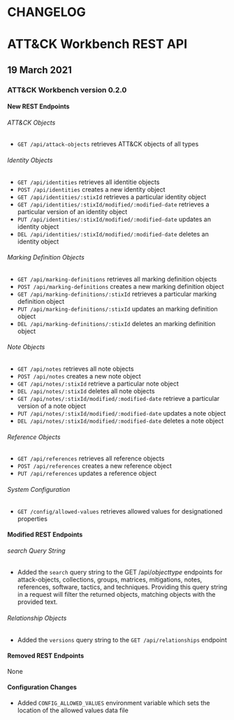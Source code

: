 # CHANGELOG

# ATT&CK Workbench REST API

## 19 March 2021
### ATT&CK Workbench version 0.2.0

#### New REST Endpoints

###### ATT&CK Objects

- `GET /api/attack-objects` retrieves ATT&CK objects of all types

###### Identity Objects

- `GET /api/identities` retrieves all identitie objects
- `POST /api/identities` creates a new identity object
- `GET /api/identities/:stixId` retrieves a particular identity object
- `GET /api/identities/:stixId/modified/:modified-date` retrieves a particular version of an identity object
- `PUT /api/identities/:stixId/modified/:modified-date` updates an identity object
- `DEL /api/identities/:stixId/modified/:modified-date` deletes an identity object

###### Marking Definition Objects

- `GET /api/marking-definitions` retrieves all marking definition objects
- `POST /api/marking-definitions` creates a new marking definition object
- `GET /api/marking-definitions/:stixId` retrieves a particular marking definition object
- `PUT /api/marking-definitions/:stixId` updates an marking definition object
- `DEL /api/marking-definitions/:stixId` deletes an marking definition object

###### Note Objects

- `GET /api/notes` retrieves all note objects
- `POST /api/notes` creates a new note object
- `GET /api/notes/:stixId` retrieve a particular note object
- `DEL /api/notes/:stixId` deletes all note objects
- `GET /api/notes/:stixId/modified/:modified-date` retrieve a particular version of a note object
- `PUT /api/notes/:stixId/modified/:modified-date` updates a note object
- `DEL /api/notes/:stixId/modified/:modified-date` deletes a note object

###### Reference Objects

- `GET /api/references` retrieves all reference objects
- `POST /api/references` creates a new reference object
- `PUT /api/references` updates a reference object

###### System Configuration

- `GET /config/allowed-values` retrieves allowed values for designationed properties

#### Modified REST Endpoints

###### search Query String

- Added the `search` query string to the GET /api/*objecttype* endpoints for attack-objects, collections, groups, matrices, mitigations, notes, references, software, tactics, and techniques.
Providing this query string in a request will filter the returned objects, matching objects with the provided text.

###### Relationship Objects

- Added the `versions` query string to the `GET /api/relationships` endpoint

#### Removed REST Endpoints

None

#### Configuration Changes

- Added `CONFIG_ALLOWED_VALUES` environment variable which sets the location of the allowed values data file
